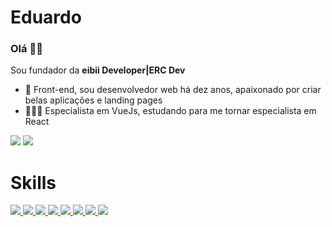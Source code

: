 # Eduardo

### Olá 👋🏼

Sou fundador da **eibii Developer|ERC Dev**

- 🌱 Front-end, sou desenvolvedor web há dez anos, apaixonado por criar belas aplicações e landing pages
- 👨🏻‍💻 Especialista em VueJs, estudando para me tornar especialista em React

<div> 
  <a href = "https://ercdev.com.br" target="_blank"><img src="https://img.shields.io/badge/website-42D392?style=for-the-badge&logo=website&logoColor=black" target="_blank"></a>
  <a href="https://www.linkedin.com/in/eduardo-rodrigues-da-cunha-b883a867/" target="_blank"><img src="https://img.shields.io/badge/-LinkedIn-%230077B5?style=for-the-badge&logo=linkedin&logoColor=white" target="_blank"></a> 
</div>

# Skills
<div>
  <a href = "#">
    <img src="https://img.shields.io/badge/HTML5-E34F26?style=for-the-badge&logo=html5&logoColor=white">
  </a>
  <a href = "#">
    <img src="https://img.shields.io/badge/CSS3-1572B6?style=for-the-badge&logo=css3&logoColor=white">
  </a>
  <a href = "#">
    <img src="https://img.shields.io/badge/Sass-CC6699?style=for-the-badge&logo=sass&logoColor=white">
  </a>
  <a href = "#">
    <img src="https://img.shields.io/badge/JavaScript-F7DF1E?style=for-the-badge&logo=javascript&logoColor=black">
  </a>
  <a href = "#">
    <img src="https://img.shields.io/badge/TypeScript-007ACC?style=for-the-badge&logo=typescript&logoColor=white">
  </a>
  <a href = "#">
    <img src="https://img.shields.io/badge/Vue.js-35495E?style=for-the-badge&logo=vue.js&logoColor=4FC08D">
  </a>
  <a href = "#">
    <img src="https://img.shields.io/badge/React-20232A?style=for-the-badge&logo=react&logoColor=61DAFB">
  </a>
  <a href = "#">
    <img src="https://img.shields.io/badge/Tailwind_CSS-38B2AC?style=for-the-badge&logo=tailwind-css&logoColor=white"> 
  </a>
</div>
